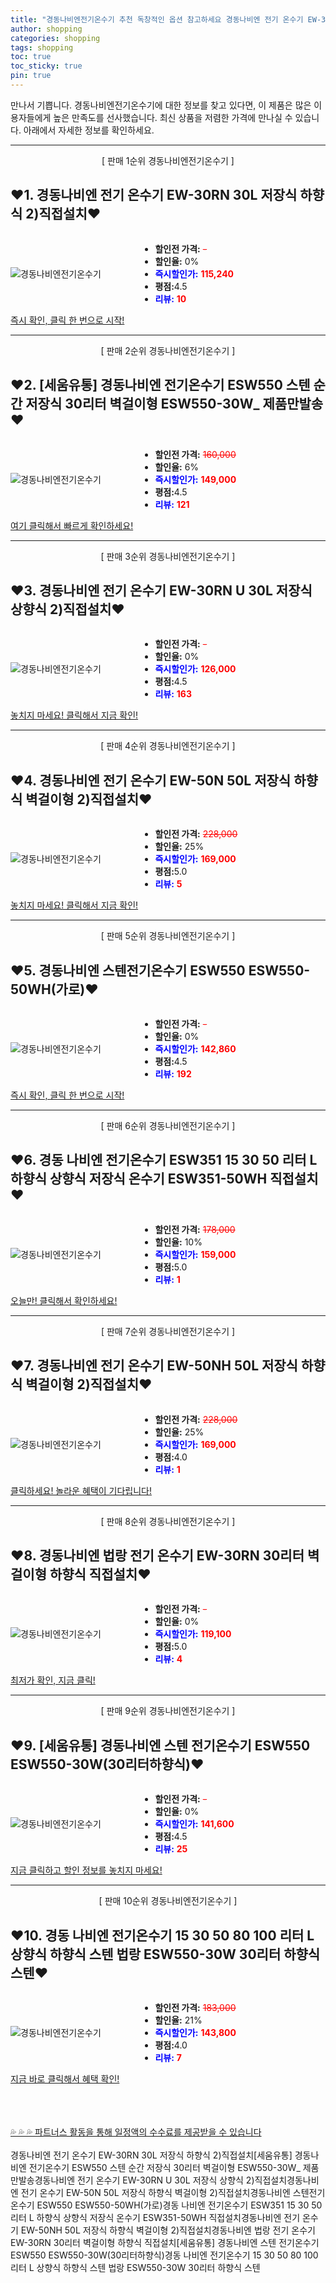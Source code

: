 ```yaml
---
title: "경동나비엔전기온수기 추천 독창적인 옵션 참고하세요 경동나비엔 전기 온수기 EW-30RN 30L"
author: shopping
categories: shopping
tags: shopping
toc: true
toc_sticky: true
pin: true
---
```

만나서 기쁩니다. 경동나비엔전기온수기에 대한 정보를 찾고 있다면, 이 제품은 많은 이용자들에게 높은 만족도를 선사했습니다. 최신 상품을 저렴한 가격에 만나실 수 있습니다. 아래에서 자세한 정보를 확인하세요.

---
<p class="toplist" style="margin: 0 auto; display: block; width: fit-content;">[ 판매 1순위 경동나비엔전기온수기 ]</p>

<h2><strong>❤️1. 경동나비엔 전기 온수기 EW-30RN 30L 저장식 하향식 2)직접설치❤️</strong></h2>

<div style="display: flex; align-items: center;">
    <div style="flex: 0.4;">
        <img src="https://thumbnail10.coupangcdn.com/thumbnails/remote/230x230ex/image/vendor_inventory/24f3/9b3a06a097f333305d27cc7195e188d8eb6053c9a9c5066778e4a4528409.jpg" alt="경동나비엔전기온수기" style="max-width: 100%;">
    </div>
    <div style="flex: 0.6; margin-left: 10px;">
        <ul>
            <li><strong>할인전 가격:</strong> <del style="color: red;">-</del></li>
            <li><strong>할인율:</strong> 0%</li>
            <li><span style='color:blue'><strong>즉시할인가:</strong></span> <span style='color:red'><strong>115,240</strong></span></li>
            <li><strong>평점:</strong>4.5</li>
            <li><span style='color:blue'><strong>리뷰:</strong></span> <span style='color:red'><strong>10</strong></span></li>
        </ul>
    </div>
</div>
<div class="center">
    <a href="https://William4Davisa.github.io?lptag=AF9450613&subid=githubio&pageKey=7240081084&traceid=V0-153&itemId=18393690786&vendorItemId=90679642446" class="myButton">
        즉시 확인, 클릭 한 번으로 시작!
    </a>
</div>


---
<p class="toplist" style="margin: 0 auto; display: block; width: fit-content;">[ 판매 2순위 경동나비엔전기온수기 ]</p>

<h2><strong>❤️2. [세움유통] 경동나비엔 전기온수기 ESW550 스텐 순간 저장식 30리터 벽걸이형 ESW550-30W_ 제품만발송❤️</strong></h2>

<div style="display: flex; align-items: center;">
    <div style="flex: 0.4;">
        <img src="https://thumbnail9.coupangcdn.com/thumbnails/remote/230x230ex/image/vendor_inventory/f772/1c91741b36ebbe58591d75cf8cb36b3ddcf7064bc46344a744db0721064a.jpg" alt="경동나비엔전기온수기" style="max-width: 100%;">
    </div>
    <div style="flex: 0.6; margin-left: 10px;">
        <ul>
            <li><strong>할인전 가격:</strong> <del style="color: red;">160,000</del></li>
            <li><strong>할인율:</strong> 6%</li>
            <li><span style='color:blue'><strong>즉시할인가:</strong></span> <span style='color:red'><strong>149,000</strong></span></li>
            <li><strong>평점:</strong>4.5</li>
            <li><span style='color:blue'><strong>리뷰:</strong></span> <span style='color:red'><strong>121</strong></span></li>
        </ul>
    </div>
</div>
<div class="center">
    <a href="https://William4Davisa.github.io?lptag=AF9450613&subid=githubio&pageKey=7662708440&traceid=V0-153&itemId=20419031477&vendorItemId=4385138375" class="myButton">
        여기 클릭해서 빠르게 확인하세요!
    </a>
</div>


---
<p class="toplist" style="margin: 0 auto; display: block; width: fit-content;">[ 판매 3순위 경동나비엔전기온수기 ]</p>

<h2><strong>❤️3. 경동나비엔 전기 온수기 EW-30RN U 30L 저장식 상향식 2)직접설치❤️</strong></h2>

<div style="display: flex; align-items: center;">
    <div style="flex: 0.4;">
        <img src="https://thumbnail7.coupangcdn.com/thumbnails/remote/230x230ex/image/vendor_inventory/a5c6/3b71d3b92de1fa1909f45bb9cc63230144a10658cb1d3994458a978b9ab7.jpg" alt="경동나비엔전기온수기" style="max-width: 100%;">
    </div>
    <div style="flex: 0.6; margin-left: 10px;">
        <ul>
            <li><strong>할인전 가격:</strong> <del style="color: red;">-</del></li>
            <li><strong>할인율:</strong> 0%</li>
            <li><span style='color:blue'><strong>즉시할인가:</strong></span> <span style='color:red'><strong>126,000</strong></span></li>
            <li><strong>평점:</strong>4.5</li>
            <li><span style='color:blue'><strong>리뷰:</strong></span> <span style='color:red'><strong>163</strong></span></li>
        </ul>
    </div>
</div>
<div class="center">
    <a href="https://William4Davisa.github.io?lptag=AF9450613&subid=githubio&pageKey=42045277&traceid=V0-153&itemId=6864361670&vendorItemId=79501233262" class="myButton">
        놓치지 마세요! 클릭해서 지금 확인!
    </a>
</div>


---
<p class="toplist" style="margin: 0 auto; display: block; width: fit-content;">[ 판매 4순위 경동나비엔전기온수기 ]</p>

<h2><strong>❤️4. 경동나비엔 전기 온수기 EW-50N 50L 저장식 하향식 벽걸이형 2)직접설치❤️</strong></h2>

<div style="display: flex; align-items: center;">
    <div style="flex: 0.4;">
        <img src="https://thumbnail6.coupangcdn.com/thumbnails/remote/230x230ex/image/vendor_inventory/ddf7/1277c10d618dbf5c18a0773c644cd957cb6db4d0932e9633af9534e6ea26.jpg" alt="경동나비엔전기온수기" style="max-width: 100%;">
    </div>
    <div style="flex: 0.6; margin-left: 10px;">
        <ul>
            <li><strong>할인전 가격:</strong> <del style="color: red;">228,000</del></li>
            <li><strong>할인율:</strong> 25%</li>
            <li><span style='color:blue'><strong>즉시할인가:</strong></span> <span style='color:red'><strong>169,000</strong></span></li>
            <li><strong>평점:</strong>5.0</li>
            <li><span style='color:blue'><strong>리뷰:</strong></span> <span style='color:red'><strong>5</strong></span></li>
        </ul>
    </div>
</div>
<div class="center">
    <a href="https://William4Davisa.github.io?lptag=AF9450613&subid=githubio&pageKey=1142274459&traceid=V0-153&itemId=2113585324&vendorItemId=84441467355" class="myButton">
        놓치지 마세요! 클릭해서 지금 확인!
    </a>
</div>


---
<p class="toplist" style="margin: 0 auto; display: block; width: fit-content;">[ 판매 5순위 경동나비엔전기온수기 ]</p>

<h2><strong>❤️5. 경동나비엔 스텐전기온수기 ESW550 ESW550-50WH(가로)❤️</strong></h2>

<div style="display: flex; align-items: center;">
    <div style="flex: 0.4;">
        <img src="https://thumbnail8.coupangcdn.com/thumbnails/remote/230x230ex/image/vendor_inventory/dbbf/72782fd4a5ab05ee5ff2792142ef403f30337e81c181e7fb546869e88dfe.JPG" alt="경동나비엔전기온수기" style="max-width: 100%;">
    </div>
    <div style="flex: 0.6; margin-left: 10px;">
        <ul>
            <li><strong>할인전 가격:</strong> <del style="color: red;">-</del></li>
            <li><strong>할인율:</strong> 0%</li>
            <li><span style='color:blue'><strong>즉시할인가:</strong></span> <span style='color:red'><strong>142,860</strong></span></li>
            <li><strong>평점:</strong>4.5</li>
            <li><span style='color:blue'><strong>리뷰:</strong></span> <span style='color:red'><strong>192</strong></span></li>
        </ul>
    </div>
</div>
<div class="center">
    <a href="https://William4Davisa.github.io?lptag=AF9450613&subid=githubio&pageKey=185884125&traceid=V0-153&itemId=531562834&vendorItemId=90650263779" class="myButton">
        즉시 확인, 클릭 한 번으로 시작!
    </a>
</div>


---
<p class="toplist" style="margin: 0 auto; display: block; width: fit-content;">[ 판매 6순위 경동나비엔전기온수기 ]</p>

<h2><strong>❤️6. 경동 나비엔 전기온수기 ESW351 15 30 50 리터 L 하향식 상향식 저장식 온수기 ESW351-50WH 직접설치❤️</strong></h2>

<div style="display: flex; align-items: center;">
    <div style="flex: 0.4;">
        <img src="https://thumbnail6.coupangcdn.com/thumbnails/remote/230x230ex/image/vendor_inventory/dd9f/c82a1772acd35e58a0a5ccb050bd291f11552915bc24dbff4ae40314b701.jpg" alt="경동나비엔전기온수기" style="max-width: 100%;">
    </div>
    <div style="flex: 0.6; margin-left: 10px;">
        <ul>
            <li><strong>할인전 가격:</strong> <del style="color: red;">178,000</del></li>
            <li><strong>할인율:</strong> 10%</li>
            <li><span style='color:blue'><strong>즉시할인가:</strong></span> <span style='color:red'><strong>159,000</strong></span></li>
            <li><strong>평점:</strong>5.0</li>
            <li><span style='color:blue'><strong>리뷰:</strong></span> <span style='color:red'><strong>1</strong></span></li>
        </ul>
    </div>
</div>
<div class="center">
    <a href="https://William4Davisa.github.io?lptag=AF9450613&subid=githubio&pageKey=8017147503&traceid=V0-153&itemId=22392436775&vendorItemId=89454860710" class="myButton">
        오늘만! 클릭해서 확인하세요!
    </a>
</div>


---
<p class="toplist" style="margin: 0 auto; display: block; width: fit-content;">[ 판매 7순위 경동나비엔전기온수기 ]</p>

<h2><strong>❤️7. 경동나비엔 전기 온수기 EW-50NH 50L 저장식 하향식 벽걸이형 2)직접설치❤️</strong></h2>

<div style="display: flex; align-items: center;">
    <div style="flex: 0.4;">
        <img src="https://thumbnail7.coupangcdn.com/thumbnails/remote/230x230ex/image/vendor_inventory/43da/e3b2d00a9b1176eab7f6439ed342f1f501f774c5ded93b41f8a8aa04ff27.jpg" alt="경동나비엔전기온수기" style="max-width: 100%;">
    </div>
    <div style="flex: 0.6; margin-left: 10px;">
        <ul>
            <li><strong>할인전 가격:</strong> <del style="color: red;">228,000</del></li>
            <li><strong>할인율:</strong> 25%</li>
            <li><span style='color:blue'><strong>즉시할인가:</strong></span> <span style='color:red'><strong>169,000</strong></span></li>
            <li><strong>평점:</strong>4.0</li>
            <li><span style='color:blue'><strong>리뷰:</strong></span> <span style='color:red'><strong>1</strong></span></li>
        </ul>
    </div>
</div>
<div class="center">
    <a href="https://William4Davisa.github.io?lptag=AF9450613&subid=githubio&pageKey=1142275693&traceid=V0-153&itemId=2113587167&vendorItemId=71462667103" class="myButton">
        클릭하세요! 놀라운 혜택이 기다립니다!
    </a>
</div>


---
<p class="toplist" style="margin: 0 auto; display: block; width: fit-content;">[ 판매 8순위 경동나비엔전기온수기 ]</p>

<h2><strong>❤️8. 경동나비엔 법랑 전기 온수기 EW-30RN 30리터 벽걸이형 하향식 직접설치❤️</strong></h2>

<div style="display: flex; align-items: center;">
    <div style="flex: 0.4;">
        <img src="https://thumbnail8.coupangcdn.com/thumbnails/remote/230x230ex/image/vendor_inventory/7bf5/b782da7e61f39fc5ace1fcb004117462e3a0aa62cd6e952d5818b7922109.JPG" alt="경동나비엔전기온수기" style="max-width: 100%;">
    </div>
    <div style="flex: 0.6; margin-left: 10px;">
        <ul>
            <li><strong>할인전 가격:</strong> <del style="color: red;">-</del></li>
            <li><strong>할인율:</strong> 0%</li>
            <li><span style='color:blue'><strong>즉시할인가:</strong></span> <span style='color:red'><strong>119,100</strong></span></li>
            <li><strong>평점:</strong>5.0</li>
            <li><span style='color:blue'><strong>리뷰:</strong></span> <span style='color:red'><strong>4</strong></span></li>
        </ul>
    </div>
</div>
<div class="center">
    <a href="https://William4Davisa.github.io?lptag=AF9450613&subid=githubio&pageKey=6345930968&traceid=V0-153&itemId=13333650442&vendorItemId=87792480228" class="myButton">
        최저가 확인, 지금 클릭!
    </a>
</div>


---
<p class="toplist" style="margin: 0 auto; display: block; width: fit-content;">[ 판매 9순위 경동나비엔전기온수기 ]</p>

<h2><strong>❤️9. [세움유통] 경동나비엔 스텐 전기온수기 ESW550 ESW550-30W(30리터하향식)❤️</strong></h2>

<div style="display: flex; align-items: center;">
    <div style="flex: 0.4;">
        <img src="https://thumbnail9.coupangcdn.com/thumbnails/remote/230x230ex/image/vendor_inventory/f772/1c91741b36ebbe58591d75cf8cb36b3ddcf7064bc46344a744db0721064a.jpg" alt="경동나비엔전기온수기" style="max-width: 100%;">
    </div>
    <div style="flex: 0.6; margin-left: 10px;">
        <ul>
            <li><strong>할인전 가격:</strong> <del style="color: red;">-</del></li>
            <li><strong>할인율:</strong> 0%</li>
            <li><span style='color:blue'><strong>즉시할인가:</strong></span> <span style='color:red'><strong>141,600</strong></span></li>
            <li><strong>평점:</strong>4.5</li>
            <li><span style='color:blue'><strong>리뷰:</strong></span> <span style='color:red'><strong>25</strong></span></li>
        </ul>
    </div>
</div>
<div class="center">
    <a href="https://William4Davisa.github.io?lptag=AF9450613&subid=githubio&pageKey=7662709584&traceid=V0-153&itemId=20419036317&vendorItemId=74408227000" class="myButton">
        지금 클릭하고 할인 정보를 놓치지 마세요!
    </a>
</div>


---
<p class="toplist" style="margin: 0 auto; display: block; width: fit-content;">[ 판매 10순위 경동나비엔전기온수기 ]</p>

<h2><strong>❤️10. 경동 나비엔 전기온수기 15 30 50 80 100 리터 L 상향식 하향식 스텐 법랑 ESW550-30W 30리터 하향식 스텐❤️</strong></h2>

<div style="display: flex; align-items: center;">
    <div style="flex: 0.4;">
        <img src="https://thumbnail10.coupangcdn.com/thumbnails/remote/230x230ex/image/vendor_inventory/8a4a/62de87fb7f0615159b8531d54e759a492d4293d3ab804deca385b54273b8.jpg" alt="경동나비엔전기온수기" style="max-width: 100%;">
    </div>
    <div style="flex: 0.6; margin-left: 10px;">
        <ul>
            <li><strong>할인전 가격:</strong> <del style="color: red;">183,000</del></li>
            <li><strong>할인율:</strong> 21%</li>
            <li><span style='color:blue'><strong>즉시할인가:</strong></span> <span style='color:red'><strong>143,800</strong></span></li>
            <li><strong>평점:</strong>4.0</li>
            <li><span style='color:blue'><strong>리뷰:</strong></span> <span style='color:red'><strong>7</strong></span></li>
        </ul>
    </div>
</div>
<div class="center">
    <a href="https://William4Davisa.github.io?lptag=AF9450613&subid=githubio&pageKey=7883509256&traceid=V0-153&itemId=21565619033&vendorItemId=88617606978" class="myButton">
        지금 바로 클릭해서 혜택 확인!
    </a>
</div>

<br><br><br>[💦 💦 💦 파트너스 활동을 통해 일정액의 수수료를 제공받을 수 있습니다](https://link.coupang.com/a/bcpT2c)<br><br>경동나비엔 전기 온수기 EW-30RN 30L 저장식 하향식 2)직접설치[세움유통] 경동나비엔 전기온수기 ESW550 스텐 순간 저장식 30리터 벽걸이형 ESW550-30W_ 제품만발송경동나비엔 전기 온수기 EW-30RN U 30L 저장식 상향식 2)직접설치경동나비엔 전기 온수기 EW-50N 50L 저장식 하향식 벽걸이형 2)직접설치경동나비엔 스텐전기온수기 ESW550 ESW550-50WH(가로)경동 나비엔 전기온수기 ESW351 15 30 50 리터 L 하향식 상향식 저장식 온수기 ESW351-50WH 직접설치경동나비엔 전기 온수기 EW-50NH 50L 저장식 하향식 벽걸이형 2)직접설치경동나비엔 법랑 전기 온수기 EW-30RN 30리터 벽걸이형 하향식 직접설치[세움유통] 경동나비엔 스텐 전기온수기 ESW550 ESW550-30W(30리터하향식)경동 나비엔 전기온수기 15 30 50 80 100 리터 L 상향식 하향식 스텐 법랑 ESW550-30W 30리터 하향식 스텐